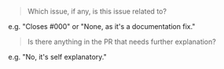 <!---
Please read the following. Pull requests that do not adhere to these guidelines will very likely be closed.

Each pull request must, with the exception of minor documentation fixes, be associated with an open issue. If a corresponding issue does not exist please stop. Instead, create an issue so we can discuss the change first.

If there is an associated open issue, then please continue by answering these two questions:  -->

> Which issue, if any, is this issue related to?

e.g. "Closes #000" or "None, as it's a documentation fix."

> Is there anything in the PR that needs further explanation?

e.g. "No, it's self explanatory."
